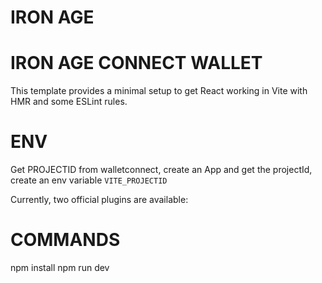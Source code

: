 # IRON AGE

# IRON AGE CONNECT WALLET

This template provides a minimal setup to get React working in Vite with HMR and some ESLint rules.

# ENV
Get PROJECTID from walletconnect, create an App and get the projectId, create an env variable `VITE_PROJECTID`

Currently, two official plugins are available:

 # COMMANDS
  npm install
  npm run dev